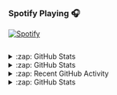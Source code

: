 ### Spotify Playing 🎧
[![Spotify](https://novatorem.praxand.vercel.app/api/spotify)](https://open.spotify.com/user/lm551ewnkq6e170e1iny0imee)

![]()

<details>
  <summary>:zap: GitHub Stats</summary>

  
</details>

<details>
  <summary>:zap: GitHub Stats</summary>

  <img align="left" alt="Most Used Languages" src="https://github-readme-stats.vercel.app/api/top-langs/?username=praxand&layout=compact&theme=dark" />

</details>

<details>
  <summary>:zap: Recent GitHub Activity</summary>
  
   <img align="left" alt="Praxand's GitHub Stats" src="https://github-readme-stats.praxand.vercel.app/api?username=Praxand&theme=dark&show_icons=true" />

</details>

<details>
  <summary>:zap: GitHub Stats</summary>

  <img align="left" alt="Most Used Languages" src="https://github-readme-stats.vercel.app/api/top-langs/?username=praxand&layout=compact&theme=dark" />

</details>
